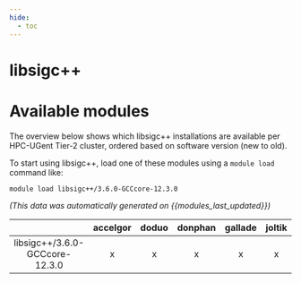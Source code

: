 ```yaml
---
hide:
  - toc
---
```


libsigc++
=========

# Available modules


The overview below shows which libsigc++ installations are available per HPC-UGent Tier-2 cluster, ordered based on software version (new to old).

To start using libsigc++, load one of these modules using a `module load` command like:

```shell
module load libsigc++/3.6.0-GCCcore-12.3.0
```

*(This data was automatically generated on {{modules_last_updated}})*  

| |accelgor|doduo|donphan|gallade|joltik|litleo|shinx|
| :---: | :---: | :---: | :---: | :---: | :---: | :---: | :---: |
|libsigc++/3.6.0-GCCcore-12.3.0|x|x|x|x|x|x|x|
